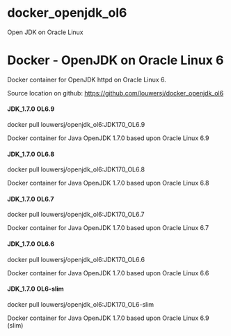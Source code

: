 # docker_openjdk_ol6
Open JDK on Oracle Linux
# Docker - OpenJDK on Oracle Linux 6

Docker container for OpenJDK httpd on Oracle Linux 6. 

Source location on github: https://github.com/louwersj/docker_openjdk_ol6

#### JDK_1.7.0 OL6.9

docker pull louwersj/openjdk_ol6:JDK170_OL6.9

Docker container for Java OpenJDK 1.7.0 based upon Oracle Linux 6.9

#### JDK_1.7.0 OL6.8

docker pull louwersj/openjdk_ol6:JDK170_OL6.8

Docker container for Java OpenJDK 1.7.0 based upon Oracle Linux 6.8

#### JDK_1.7.0 OL6.7

docker pull louwersj/openjdk_ol6:JDK170_OL6.7

Docker container for Java OpenJDK 1.7.0 based upon Oracle Linux 6.7

#### JDK_1.7.0 OL6.6

docker pull louwersj/openjdk_ol6:JDK170_OL6.6

Docker container for Java OpenJDK 1.7.0 based upon Oracle Linux 6.6

#### JDK_1.7.0 OL6-slim

docker pull louwersj/openjdk_ol6:JDK170_OL6-slim

Docker container for Java OpenJDK 1.7.0 based upon Oracle Linux 6.9 (slim)
